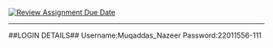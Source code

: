 [![Review Assignment Due Date](https://classroom.github.com/assets/deadline-readme-button-22041afd0340ce965d47ae6ef1cefeee28c7c493a6346c4f15d667ab976d596c.svg)](https://classroom.github.com/a/Hws2uyfm)

---
##LOGIN DETAILS##
Username:Muqaddas_Nazeer
Password:22011556-111
